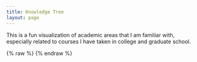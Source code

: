 ```yaml
---
title: Knowledge Tree
layout: page
---
```

This is a fun visualization of academic areas that I am familiar with, especially related to courses I have taken in college and graduate school.

<div id="tree-container"></div>
{% raw %}
<script src="assets/jquery-1.12.4.min.js"></script>
<script src="assets/d3.v3.min.js"></script>
<script src="assets/dndTree.js"></script>
{% endraw %}
